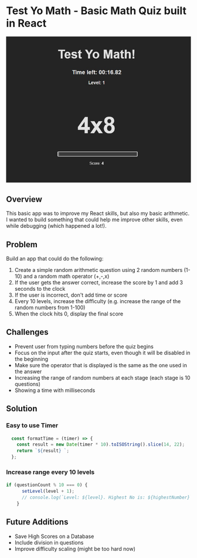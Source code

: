 # Test Yo Math - Basic Math Quiz built in React

![alt text](https://github.com/MarcoJHB/basic-math-quiz/blob/main/public/screenshot.jpg "Quiz Screenshot")

## Overview

This basic app was to improve my React skills, but also my basic arithmetic. I wanted to build something that could help me improve other skills, even while debugging (which happened a lot!).

## Problem

Build an app that could do the following:

1. Create a simple random arithmetic question using 2 random numbers (1-10) and a random math operator (+,-,x)
2. If the user gets the answer correct, increase the score by 1 and add 3 seconds to the clock
3. If the user is incorrect, don't add time or score
4. Every 10 levels, increase the difficulty (e.g. increase the range of the random numbers from 1-100)
5. When the clock hits 0, display the final score

## Challenges

- Prevent user from typing numbers before the quiz begins
- Focus on the input after the quiz starts, even though it will be disabled in the beginning
- Make sure the operator that is displayed is the same as the one used in the answer
- Increasing the range of random numbers at each stage (each stage is 10 questions)
- Showing a time with milliseconds

## Solution

### Easy to use Timer

```javascript
  const formatTime = (timer) => {
    const result = new Date(timer * 10).toISOString().slice(14, 22);
    return `${result} `;
  };
```

### Increase range every 10 levels

```javascript
if (questionCount % 10 === 0) {
      setLevel(level + 1);
      // console.log(`Level: ${level}. Highest No is: ${highestNumber}`);
    }
```

## Future Additions

- Save High Scores on a Database
- Include division in questions
- Improve difficulty scaling (might be too hard now)
